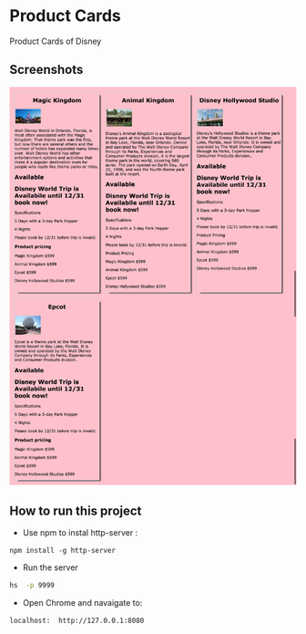 # Product Cards

Product Cards of Disney 

## Screenshots
![main screenshot](/Images/Trip-to-Disney-World.png)

## How to run this project


* Use npm to instal http-server : 
``` 
npm install -g http-server

````
* Run the server

``` sh
hs  -p 9999
```
* Open Chrome and navaigate to: 
```
localhost:  http://127.0.0.1:8080
```
